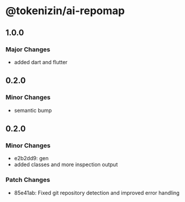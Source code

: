 # @tokenizin/ai-repomap

## 1.0.0

### Major Changes

- added dart and flutter

## 0.2.0

### Minor Changes

- semantic bump

## 0.2.0

### Minor Changes

- e2b2dd9: gen
- added classes and more inspection output

### Patch Changes

- 85e41ab: Fixed git repository detection and improved error handling
